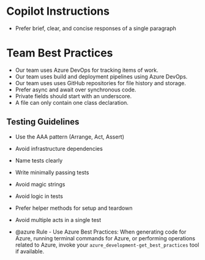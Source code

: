 # Copilot Instructions
- Prefer brief, clear, and concise responses of a single paragraph

# Team Best Practices
- Our team uses Azure DevOps for tracking items of work.
- Our team uses build and deployment pipelines using Azure DevOps.
- Our team uses uses GitHub repositories for file history and storage.
- Prefer async and await over synchronous code.
- Private fields should start with an underscore.
- A file can only contain one class declaration.

## Testing Guidelines
- Use the AAA pattern (Arrange, Act, Assert)
- Avoid infrastructure dependencies
- Name tests clearly
- Write minimally passing tests
- Avoid magic strings
- Avoid logic in tests
- Prefer helper methods for setup and teardown
- Avoid multiple acts in a single test

- @azure Rule - Use Azure Best Practices: When generating code for Azure, running terminal commands for Azure, or performing operations related to Azure, invoke your `azure_development-get_best_practices` tool if available.